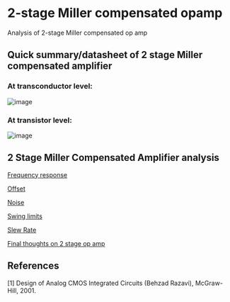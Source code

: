 # 2-stage Miller compensated opamp
Analysis of 2-stage Miller compensated op amp


## Quick summary/datasheet of 2 stage Miller compensated amplifier

### At transconductor level:

![image](https://user-images.githubusercontent.com/95447782/169705559-7645319b-32b3-4648-aef2-40e8bcba475a.png)

### At transistor level:

![image](https://user-images.githubusercontent.com/95447782/169830226-30c82a40-0b12-4cb1-b82f-134cdf2b8eb1.png)



2 Stage Miller Compensated Amplifier analysis
---
[Frequency response](/Freq_Resp_analysis.md)

[Offset](/Offset_analysis.md)

[Noise](/Noise_analysis.md)

[Swing limits](/Swing_analysis.md)

[Slew Rate](/Slew_Rate_analysis.md)

[Final thoughts on 2 stage op amp](/Final_thoughts.md)




References
---
[1] Design of Analog CMOS Integrated Circuits (Behzad Razavi), McGraw-Hill, 2001.

